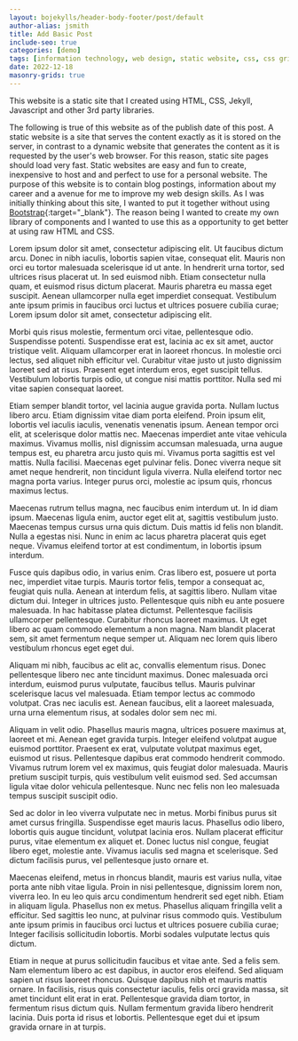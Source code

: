 ```yaml
---
layout: bojekylls/header-body-footer/post/default
author-alias: jsmith
title: Add Basic Post
include-seo: true
categories: [demo]
tags: [information technology, web design, static website, css, css grid, css flexbox, jekyll, github pages, my website]
date: 2022-12-18
masonry-grids: true
---
```


This website is a static site that I created using HTML, CSS, Jekyll, Javascript and other 3rd party libraries.
<!--more-->
The following is true of this website as of the publish date of this post. A static website is a site that serves the content exactly as it is stored on the server, in contrast to a dynamic website that generates the content as it is requested by the user's web browser. For this reason, static site pages should load very fast. Static websites are easy and fun to create, inexpensive to host and and perfect to use for a personal website. The purpose of this website is to contain blog postings, information about my career and a avenue for me to improve my web design skills. As I was initially thinking about this site, I wanted to put it together without using [Bootstrap](https://getbootstrap.com){:target="_blank"}. The reason being I wanted to create my own library of components and I wanted to use this as a opportunity to get better at using raw HTML and CSS.

Lorem ipsum dolor sit amet, consectetur adipiscing elit. Ut faucibus dictum arcu. Donec in nibh iaculis, lobortis sapien vitae, consequat elit. Mauris non orci eu tortor malesuada scelerisque id ut ante. In hendrerit urna tortor, sed ultrices risus placerat ut. In sed euismod nibh. Etiam consectetur nulla quam, et euismod risus dictum placerat. Mauris pharetra eu massa eget suscipit. Aenean ullamcorper nulla eget imperdiet consequat. Vestibulum ante ipsum primis in faucibus orci luctus et ultrices posuere cubilia curae; Lorem ipsum dolor sit amet, consectetur adipiscing elit.

Morbi quis risus molestie, fermentum orci vitae, pellentesque odio. Suspendisse potenti. Suspendisse erat est, lacinia ac ex sit amet, auctor tristique velit. Aliquam ullamcorper erat in laoreet rhoncus. In molestie orci lectus, sed aliquet nibh efficitur vel. Curabitur vitae justo ut justo dignissim laoreet sed at risus. Praesent eget interdum eros, eget suscipit tellus. Vestibulum lobortis turpis odio, ut congue nisi mattis porttitor. Nulla sed mi vitae sapien consequat laoreet.

Etiam semper blandit tortor, vel lacinia augue gravida porta. Nullam luctus libero arcu. Etiam dignissim vitae diam porta eleifend. Proin ipsum elit, lobortis vel iaculis iaculis, venenatis venenatis ipsum. Aenean tempor orci elit, at scelerisque dolor mattis nec. Maecenas imperdiet ante vitae vehicula maximus. Vivamus mollis, nisl dignissim accumsan malesuada, urna augue tempus est, eu pharetra arcu justo quis mi. Vivamus porta sagittis est vel mattis. Nulla facilisi. Maecenas eget pulvinar felis. Donec viverra neque sit amet neque hendrerit, non tincidunt ligula viverra. Nulla eleifend tortor nec magna porta varius. Integer purus orci, molestie ac ipsum quis, rhoncus maximus lectus.

Maecenas rutrum tellus magna, nec faucibus enim interdum ut. In id diam ipsum. Maecenas ligula enim, auctor eget elit at, sagittis vestibulum justo. Maecenas tempus cursus urna quis dictum. Duis mattis id felis non blandit. Nulla a egestas nisi. Nunc in enim ac lacus pharetra placerat quis eget neque. Vivamus eleifend tortor at est condimentum, in lobortis ipsum interdum.

Fusce quis dapibus odio, in varius enim. Cras libero est, posuere ut porta nec, imperdiet vitae turpis. Mauris tortor felis, tempor a consequat ac, feugiat quis nulla. Aenean at interdum felis, at sagittis libero. Nullam vitae dictum dui. Integer in ultrices justo. Pellentesque quis nibh eu ante posuere malesuada. In hac habitasse platea dictumst. Pellentesque facilisis ullamcorper pellentesque. Curabitur rhoncus laoreet maximus. Ut eget libero ac quam commodo elementum a non magna. Nam blandit placerat sem, sit amet fermentum neque semper ut. Aliquam nec lorem quis libero vestibulum rhoncus eget eget dui.

Aliquam mi nibh, faucibus ac elit ac, convallis elementum risus. Donec pellentesque libero nec ante tincidunt maximus. Donec malesuada orci interdum, euismod purus vulputate, faucibus tellus. Mauris pulvinar scelerisque lacus vel malesuada. Etiam tempor lectus ac commodo volutpat. Cras nec iaculis est. Aenean faucibus, elit a laoreet malesuada, urna urna elementum risus, at sodales dolor sem nec mi.

Aliquam in velit odio. Phasellus mauris magna, ultrices posuere maximus at, laoreet et mi. Aenean eget gravida turpis. Integer eleifend volutpat augue euismod porttitor. Praesent ex erat, vulputate volutpat maximus eget, euismod ut risus. Pellentesque dapibus erat commodo hendrerit commodo. Vivamus rutrum lorem vel ex maximus, quis feugiat dolor malesuada. Mauris pretium suscipit turpis, quis vestibulum velit euismod sed. Sed accumsan ligula vitae dolor vehicula pellentesque. Nunc nec felis non leo malesuada tempus suscipit suscipit odio.

Sed ac dolor in leo viverra vulputate nec in metus. Morbi finibus purus sit amet cursus fringilla. Suspendisse eget mauris lacus. Phasellus odio libero, lobortis quis augue tincidunt, volutpat lacinia eros. Nullam placerat efficitur purus, vitae elementum ex aliquet et. Donec luctus nisl congue, feugiat libero eget, molestie ante. Vivamus iaculis sed magna et scelerisque. Sed dictum facilisis purus, vel pellentesque justo ornare et.

Maecenas eleifend, metus in rhoncus blandit, mauris est varius nulla, vitae porta ante nibh vitae ligula. Proin in nisi pellentesque, dignissim lorem non, viverra leo. In eu leo quis arcu condimentum hendrerit sed eget nibh. Etiam in aliquam ligula. Phasellus non ex metus. Phasellus aliquam fringilla velit a efficitur. Sed sagittis leo nunc, at pulvinar risus commodo quis. Vestibulum ante ipsum primis in faucibus orci luctus et ultrices posuere cubilia curae; Integer facilisis sollicitudin lobortis. Morbi sodales vulputate lectus quis dictum.

Etiam in neque at purus sollicitudin faucibus et vitae ante. Sed a felis sem. Nam elementum libero ac est dapibus, in auctor eros eleifend. Sed aliquam sapien ut risus laoreet rhoncus. Quisque dapibus nibh et mauris mattis ornare. In facilisis, risus quis consectetur iaculis, felis orci gravida massa, sit amet tincidunt elit erat in erat. Pellentesque gravida diam tortor, in fermentum risus dictum quis. Nullam fermentum gravida libero hendrerit lacinia. Duis porta id risus et lobortis. Pellentesque eget dui et ipsum gravida ornare in at turpis.